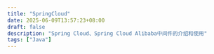 ```yaml
---
title: "SpringCloud"
date: 2025-06-09T13:57:23+08:00
draft: false
description: "Spring Cloud、Spring Cloud Alibaba中间件的介绍和使用"
tags: ["Java"]
---
```


